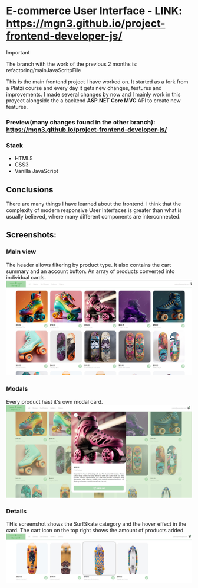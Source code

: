 # E-commerce User Interface - LINK: https://mgn3.github.io/project-frontend-developer-js/
> [!IMPORTANT]
> The branch with the work of the previous 2 months is: refactoring/mainJavaScritpFile

This is the main frontend project I have worked on. It started as a fork from a Platzi course and every day it gets new changes, features and improvements.
I made several changes by now and I mainly work in this proyect alongside the a backend **ASP.NET Core MVC** API to create new features.

### Preview(many changes found in the other branch): https://mgn3.github.io/project-frontend-developer-js/

### Stack
- HTML5
- CSS3
- Vanilla JavaScript

## Conclusions
There are many things I have learned about the frontend. I think that the complexity of modern responsive User Interfaces is greater than what is usually believed, where many different components are interconnected.

## Screenshots:
### Main view
The header allows filtering by product type. It also contains the cart summary and an account button.
An array of products converted into individual cards.
![screenshot1](screenshots/screenshot1.jpg)

### Modals
Every product hast it's own modal card. 
![screenshot1](screenshots/screenshot2.jpg)

### Details
THis screenshot shows the SurfSkate category and the hover effect in the card. The cart icon on the top right shows the amount of products added.
![screenshot1](screenshots/screenshot3.jpg)
